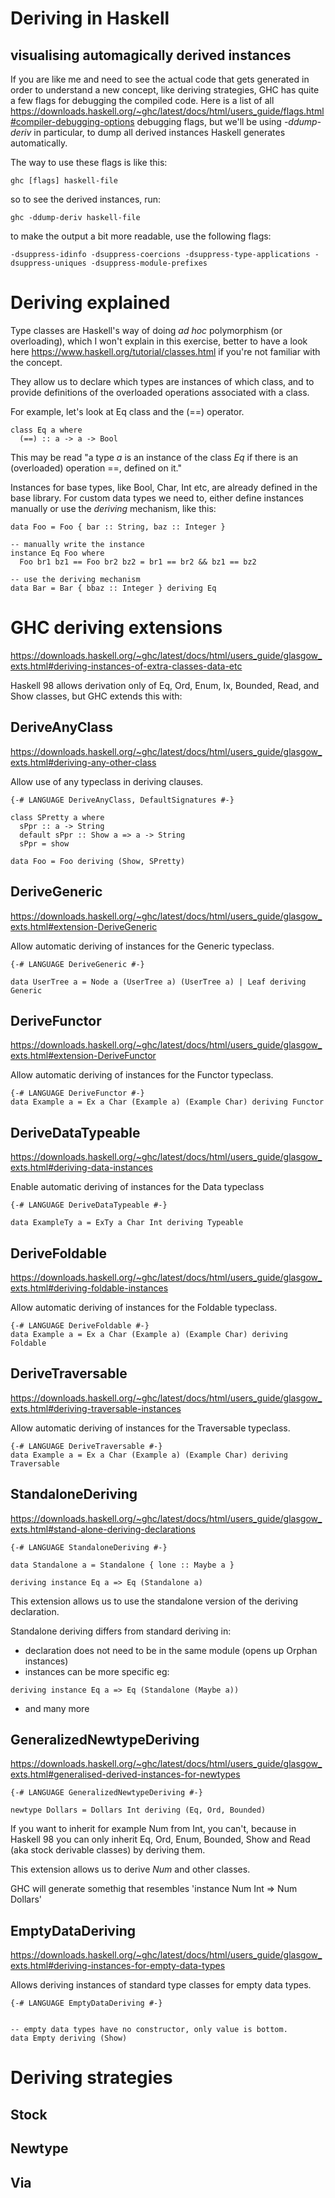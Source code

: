 # Deriving in Haskell

## visualising automagically derived instances

If you are like me and need to see the actual code that gets generated
in order to understand a new concept, like deriving strategies, GHC has
quite a few flags for debugging the compiled code. Here is a list of
all https://downloads.haskell.org/~ghc/latest/docs/html/users_guide/flags.html#compiler-debugging-options
debugging flags, but we'll be using *-ddump-deriv* in particular, to
dump all derived instances Haskell generates automatically.

The way to use these flags is like this:

```
ghc [flags] haskell-file
```

so to see the derived instances, run:

```
ghc -ddump-deriv haskell-file
```

to make the output a bit more readable, use the following flags:

```
-dsuppress-idinfo -dsuppress-coercions -dsuppress-type-applications -dsuppress-uniques -dsuppress-module-prefixes
```

# Deriving explained

Type classes are Haskell's way of doing _ad hoc_ polymorphism (or overloading),
which I won't explain in this exercise, better to have a look here
https://www.haskell.org/tutorial/classes.html if you're not familiar with the concept.

They allow us to declare which types are instances of which class, and to provide
definitions of the overloaded operations associated with a class.

For example, let's look at Eq class and the (==) operator.

```
class Eq a where
  (==) :: a -> a -> Bool
```

This may be read "a type _a_ is an instance of the class _Eq_ if there is
an (overloaded) operation ==, defined on it."

Instances for base types, like Bool, Char, Int etc, are already defined in the
base library. For custom data types we need to, either define instances
manually or use the _deriving_ mechanism, like this:

```
data Foo = Foo { bar :: String, baz :: Integer }

-- manually write the instance
instance Eq Foo where
  Foo br1 bz1 == Foo br2 bz2 = br1 == br2 && bz1 == bz2

-- use the deriving mechanism
data Bar = Bar { bbaz :: Integer } deriving Eq
```

# GHC deriving extensions

https://downloads.haskell.org/~ghc/latest/docs/html/users_guide/glasgow_exts.html#deriving-instances-of-extra-classes-data-etc

Haskell 98 allows derivation only of Eq, Ord, Enum, Ix, Bounded, Read,
and Show classes, but GHC extends this with:

## DeriveAnyClass

https://downloads.haskell.org/~ghc/latest/docs/html/users_guide/glasgow_exts.html#deriving-any-other-class

Allow use of any typeclass in deriving clauses.

```
{-# LANGUAGE DeriveAnyClass, DefaultSignatures #-}

class SPretty a where
  sPpr :: a -> String
  default sPpr :: Show a => a -> String
  sPpr = show

data Foo = Foo deriving (Show, SPretty)
```

## DeriveGeneric

https://downloads.haskell.org/~ghc/latest/docs/html/users_guide/glasgow_exts.html#extension-DeriveGeneric

Allow automatic deriving of instances for the Generic typeclass.

```
{-# LANGUAGE DeriveGeneric #-}

data UserTree a = Node a (UserTree a) (UserTree a) | Leaf deriving Generic
```

## DeriveFunctor

https://downloads.haskell.org/~ghc/latest/docs/html/users_guide/glasgow_exts.html#extension-DeriveFunctor

Allow automatic deriving of instances for the Functor typeclass.

```
{-# LANGUAGE DeriveFunctor #-}
data Example a = Ex a Char (Example a) (Example Char) deriving Functor
```

## DeriveDataTypeable

https://downloads.haskell.org/~ghc/latest/docs/html/users_guide/glasgow_exts.html#deriving-data-instances

Enable automatic deriving of instances for the Data typeclass

```
{-# LANGUAGE DeriveDataTypeable #-}

data ExampleTy a = ExTy a Char Int deriving Typeable
```

## DeriveFoldable

https://downloads.haskell.org/~ghc/latest/docs/html/users_guide/glasgow_exts.html#deriving-foldable-instances

Allow automatic deriving of instances for the Foldable typeclass.

```
{-# LANGUAGE DeriveFoldable #-}
data Example a = Ex a Char (Example a) (Example Char) deriving Foldable
```

## DeriveTraversable

https://downloads.haskell.org/~ghc/latest/docs/html/users_guide/glasgow_exts.html#deriving-traversable-instances

Allow automatic deriving of instances for the Traversable typeclass.


```
{-# LANGUAGE DeriveTraversable #-}
data Example a = Ex a Char (Example a) (Example Char) deriving Traversable
```


## StandaloneDeriving
https://downloads.haskell.org/~ghc/latest/docs/html/users_guide/glasgow_exts.html#stand-alone-deriving-declarations

```
{-# LANGUAGE StandaloneDeriving #-}

data Standalone a = Standalone { lone :: Maybe a }

deriving instance Eq a => Eq (Standalone a)
```

This extension allows us to use the standalone version of the deriving declaration.

Standalone deriving differs from standard deriving in:
* declaration does not need to be in the same module (opens up Orphan instances)
* instances can be more specific eg:
```
deriving instance Eq a => Eq (Standalone (Maybe a))
```
* and many more

## GeneralizedNewtypeDeriving
https://downloads.haskell.org/~ghc/latest/docs/html/users_guide/glasgow_exts.html#generalised-derived-instances-for-newtypes

```
{-# LANGUAGE GeneralizedNewtypeDeriving #-}

newtype Dollars = Dollars Int deriving (Eq, Ord, Bounded)
```

If you want to inherit for example Num from Int, you can't, because
in Haskell 98 you can only inherit Eq, Ord, Enum, Bounded, Show
and Read (aka stock derivable classes) by deriving them.

This extension allows us to derive *Num* and other classes.

GHC will generate somethig that resembles 'instance Num Int => Num Dollars'

## EmptyDataDeriving

https://downloads.haskell.org/~ghc/latest/docs/html/users_guide/glasgow_exts.html#deriving-instances-for-empty-data-types

Allows deriving instances of standard type classes for empty data types.

```
{-# LANGUAGE EmptyDataDeriving #-}


-- empty data types have no constructor, only value is bottom.
data Empty deriving (Show)
```


# Deriving strategies
## Stock

## Newtype

## Via
